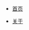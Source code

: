<!-- docs/navbar.md -->

* [首页](/)

<!-- * [技术学习](/study.md)
  * [渗透测试](/渗透测试/)
  * [编程语言](/编程语言/)
  * [CTF](/CTF/)

* [工具](/tools.md)
  * [在线编码](http://www.baidu.com) -->

* [关于](README.md)
